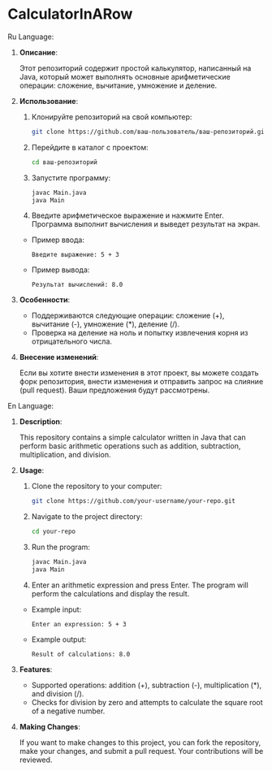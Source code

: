 # CalculatorInARow
Ru Language:

1. **Описание**:

   Этот репозиторий содержит простой калькулятор, написанный на Java, который может выполнять основные арифметические операции: сложение, вычитание, умножение и деление.

2. **Использование**:

   1. Клонируйте репозиторий на свой компьютер:

      ```bash
      git clone https://github.com/ваш-пользователь/ваш-репозиторий.git
      ```

   2. Перейдите в каталог с проектом:

      ```bash
      cd ваш-репозиторий
      ```

   3. Запустите программу:

      ```bash
      javac Main.java
      java Main
      ```

   4. Введите арифметическое выражение и нажмите Enter. Программа выполнит вычисления и выведет результат на экран.

   - Пример ввода:

     ```
     Введите выражение: 5 + 3
     ```

   - Пример вывода:

     ```
     Результат вычислений: 8.0
     ```

3. **Особенности**:

   - Поддерживаются следующие операции: сложение (+), вычитание (-), умножение (*), деление (/).
   - Проверка на деление на ноль и попытку извлечения корня из отрицательного числа.

4. **Внесение изменений**:

   Если вы хотите внести изменения в этот проект, вы можете создать форк репозитория, внести изменения и отправить запрос на слияние (pull request). Ваши предложения будут рассмотрены.

En Language:

1. **Description**:

   This repository contains a simple calculator written in Java that can perform basic arithmetic operations such as addition, subtraction, multiplication, and division.

2. **Usage**:

   1. Clone the repository to your computer:

      ```bash
      git clone https://github.com/your-username/your-repo.git
      ```

   2. Navigate to the project directory:

      ```bash
      cd your-repo
      ```

   3. Run the program:

      ```bash
      javac Main.java
      java Main
      ```

   4. Enter an arithmetic expression and press Enter. The program will perform the calculations and display the result.

   - Example input:

     ```
     Enter an expression: 5 + 3
     ```

   - Example output:

     ```
     Result of calculations: 8.0
     ```

3. **Features**:

   - Supported operations: addition (+), subtraction (-), multiplication (*), and division (/).
   - Checks for division by zero and attempts to calculate the square root of a negative number.

4. **Making Changes**:

   If you want to make changes to this project, you can fork the repository, make your changes, and submit a pull request. Your contributions will be reviewed.


